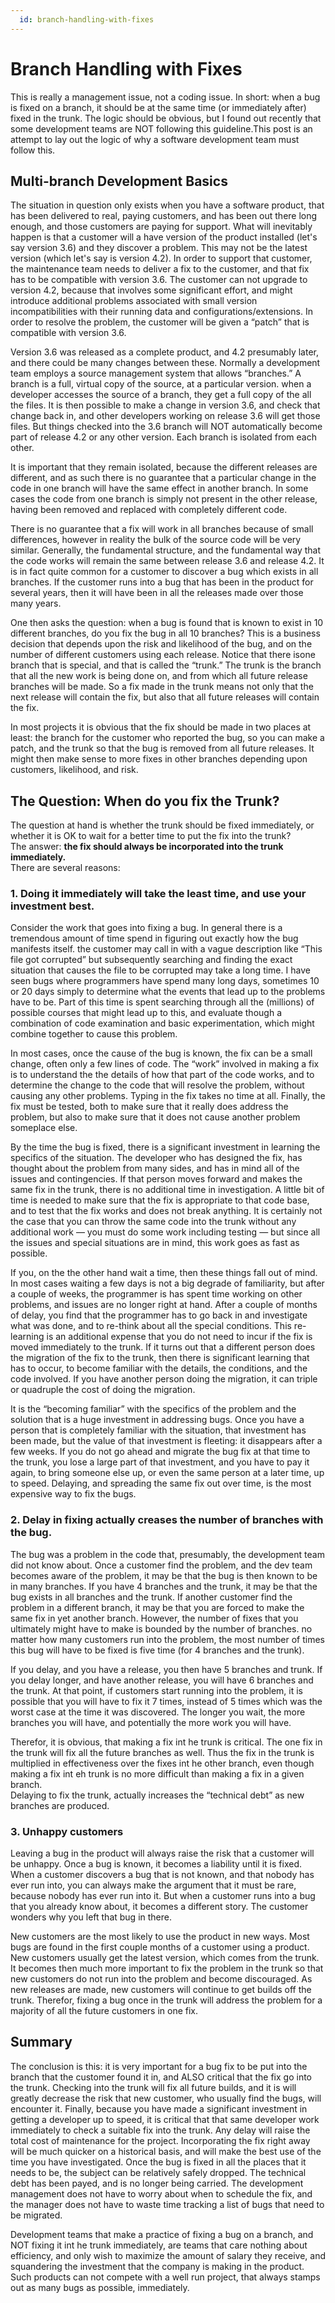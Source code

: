 ```yaml
---
  id: branch-handling-with-fixes
---
```

#  Branch Handling with Fixes

This is really a management issue, not a coding issue. In short: when a bug is fixed on a branch, it should be at the same time (or immediately after) fixed in the trunk. The logic should be obvious, but I found out recently that some development teams are NOT following this guideline.This post is an attempt to lay out the logic of why a software development team must follow this.

## Multi-branch Development Basics

The situation in question only exists when you have a software product, that has been delivered to real, paying customers, and has been out there long enough, and those customers are paying for support. What will inevitably happen is that a customer will a have version of the product installed (let's say version 3.6) and they discover a problem. This may not be the latest version (which let's say is version 4.2). In order to support that customer, the maintenance team needs to deliver a fix to the customer, and that fix has to be compatible with version 3.6. The customer can not upgrade to version 4.2, because that involves some significant effort, and might introduce additional problems associated with small version incompatibilities with their running data and configurations/extensions. In order to resolve the problem, the customer will be given a “patch” that is compatible with version 3.6.  

Version 3.6 was released as a complete product, and 4.2 presumably later, and there could be many changes between these. Normally a development team employs a source management system that allows “branches.” A branch is a full, virtual copy of the source, at a particular version. when a developer accesses the source of a branch, they get a full copy of the all the files. It is then possible to make a change in version 3.6, and check that change back in, and other developers working on release 3.6 will get those files. But things checked into the 3.6 branch will NOT automatically become part of release 4.2 or any other version. Each branch is isolated from each other.  

It is important that they remain isolated, because the different releases are different, and as such there is no guarantee that a particular change in the code in one branch will have the same effect in another branch. In some cases the code from one branch is simply not present in the other release, having been removed and replaced with completely different code.  

There is no guarantee that a fix will work in all branches because of small differences, however in reality the bulk of the source code will be very similar. Generally, the fundamental structure, and the fundamental way that the code works will remain the same between release 3.6 and release 4.2. It is in fact quite common for a customer to discover a bug which exists in all branches. If the customer runs into a bug that has been in the product for several years, then it will have been in all the releases made over those many years.  

One then asks the question: when a bug is found that is known to exist in 10 different branches, do you fix the bug in all 10 branches? This is a business decision that depends upon the risk and likelihood of the bug, and on the number of different customers using each release. Notice that there isone branch that is special, and that is called the “trunk.” The trunk is the branch that all the new work is being done on, and from which all future release branches will be made. So a fix made in the trunk means not only that the next release will contain the fix, but also that all future releases will contain the fix. 

In most projects it is obvious that the fix should be made in two places at least: the branch for the customer who reported the bug, so you can make a patch, and the trunk so that the bug is removed from all future releases. It might then make sense to more fixes in other branches depending upon customers, likelihood, and risk.

## The Question: When do you fix the Trunk?

The question at hand is whether the trunk should be fixed immediately, or whether it is OK to wait for a better time to put the fix into the trunk?  
The answer: **the fix should always be incorporated into the trunk immediately.**  
There are several reasons:

### 1\. Doing it immediately will take the least time, and use your investment best.

Consider the work that goes into fixing a bug. In general there is a tremendous amount of time spend in figuring out exactly how the bug manifests itself. the customer may call in with a vague description like “This file got corrupted” but subsequently searching and finding the exact situation that causes the file to be corrupted may take a long time. I have seen bugs where programmers have spend many long days, sometimes 10 or 20 days simply to determine what the events that lead up to the problems have to be. Part of this time is spent searching through all the (millions) of possible courses that might lead up to this, and evaluate though a combination of code examination and basic experimentation, which might combine together to cause this problem.  

In most cases, once the cause of the bug is known, the fix can be a small change, often only a few lines of code. The “work” involved in making a fix is to understand the the details of how that part of the code works, and to determine the change to the code that will resolve the problem, without causing any other problems. Typing in the fix takes no time at all. Finally, the fix must be tested, both to make sure that it really does address the problem, but also to make sure that it does not cause another problem someplace else.  

By the time the bug is fixed, there is a significant investment in learning the specifics of the situation. The developer who has designed the fix, has thought about the problem from many sides, and has in mind all of the issues and contingencies. If that person moves forward and makes the same fix in the trunk, there is no additional time in investigation. A little bit of time is needed to make sure that the fix is appropriate to that code base, and to test that the fix works and does not break anything. It is certainly not the case that you can throw the same code into the trunk without any additional work — you must do some work including testing — but since all the issues and special situations are in mind, this work goes as fast as possible.  

If you, on the the other hand wait a time, then these things fall out of mind. In most cases waiting a few days is not a big degrade of familiarity, but after a couple of weeks, the programmer is has spent time working on other problems, and issues are no longer right at hand. After a couple of months of delay, you find that the programmer has to go back in and investigate what was done, and to re-think about all the special conditions. This re-learning is an additional expense that you do not need to incur if the fix is moved immediately to the trunk. If it turns out that a different person does the migration of the fix to the trunk, then there is significant learning that has to occur, to become familiar with the details, the conditions, and the code involved. If you have another person doing the migration, it can triple or quadruple the cost of doing the migration.  

It is the “becoming familiar” with the specifics of the problem and the solution that is a huge investment in addressing bugs. Once you have a person that is completely familiar with the situation, that investment has been made, but the value of that investment is fleeting: it disappears after a few weeks. If you do not go ahead and migrate the bug fix at that time to the trunk, you lose a large part of that investment, and you have to pay it again, to bring someone else up, or even the same person at a later time, up to speed. Delaying, and spreading the same fix out over time, is the most expensive way to fix the bugs.

### 2\. Delay in fixing actually creases the number of branches with the bug.

The bug was a problem in the code that, presumably, the development team did not know about. Once a customer find the problem, and the dev team becomes aware of the problem, it may be that the bug is then known to be in many branches. If you have 4 branches and the trunk, it may be that the bug exists in all branches and the trunk. If another customer find the problem in a different branch, it may be that you are forced to make the same fix in yet another branch. However, the number of fixes that you ultimately might have to make is bounded by the number of branches. no matter how many customers run into the problem, the most number of times this bug will have to be fixed is five time (for 4 branches and the trunk). 

If you delay, and you have a release, you then have 5 branches and trunk. If you delay longer, and have another release, you will have 6 branches and the trunk. At that point, if customers start running into the problem, it is possible that you will have to fix it 7 times, instead of 5 times which was the worst case at the time it was discovered. The longer you wait, the more branches you will have, and potentially the more work you will have.  

Therefor, it is obvious, that making a fix int he trunk is critical. The one fix in the trunk will fix all the future branches as well. Thus the fix in the trunk is multiplied in effectiveness over the fixes int he other branch, even though making a fix int eh trunk is no more difficult than making a fix in a given branch.  
Delaying to fix the trunk, actually increases the “technical debt” as new branches are produced.

### 3\. Unhappy customers

Leaving a bug in the product will always raise the risk that a customer will be unhappy. Once a bug is known, it becomes a liability until it is fixed. When a customer discovers a bug that is not known, and that nobody has ever run into, you can always make the argument that it must be rare, because nobody has ever run into it. But when a customer runs into a bug that you already know about, it becomes a different story. The customer wonders why you left that bug in there.  

New customers are the most likely to use the product in new ways. Most bugs are found in the first couple months of a customer using a product. New customers usually get the latest version, which comes from the trunk. It becomes then much more important to fix the problem in the trunk so that new customers do not run into the problem and become discouraged. As new releases are made, new customers will continue to get builds off the trunk. Therefor, fixing a bug once in the trunk will address the problem for a majority of all the future customers in one fix.

## Summary

The conclusion is this: it is very important for a bug fix to be put into the branch that the customer found it in, and ALSO critical that the fix go into the trunk. Checking into the trunk will fix all future builds, and it is will greatly decrease the risk that new customer, who usually find the bugs, will encounter it. Finally, because you have made a significant investment in getting a developer up to speed, it is critical that that same developer work immediately to check a suitable fix into the trunk. Any delay will raise the total cost of maintenance for the project. Incorporating the fix right away will be much quicker on a historical basis, and will make the best use of the time you have investigated. Once the bug is fixed in all the places that it needs to be, the subject can be relatively safely dropped. The technical debt has been payed, and is no longer being carried. The development management does not have to worry about when to schedule the fix, and the manager does not have to waste time tracking a list of bugs that need to be migrated.
  
Development teams that make a practice of fixing a bug on a branch, and NOT fixing it int he trunk immediately, are teams that care nothing about efficiency, and only wish to maximize the amount of salary they receive, and squandering the investment that the company is making in the product. Such products can not compete with a well run project, that always stamps out as many bugs as possible, immediately.